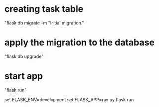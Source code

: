 # creating task table
"flask db migrate -m "Initial migration."

# apply the migration to the database
"flask db upgrade"

# start app
"flask run"

set FLASK_ENV=development
set FLASK_APP=run.py
flask run